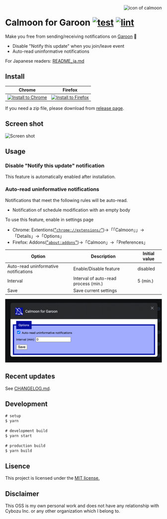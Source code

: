 <img src="src/icons/icon-128.png" alt="icon of calmoon" align="right" />

# Calmoon for Garoon [![test](https://github.com/mshrtsr/browser-extension-calmoon/actions/workflows/test.yml/badge.svg)](https://github.com/mshrtsr/browser-extension-calmoon/actions/workflows/test.yml) [![lint](https://github.com/mshrtsr/browser-extension-calmoon/actions/workflows/lint.yml/badge.svg)](https://github.com/mshrtsr/browser-extension-calmoon/actions/workflows/lint.yml)

Make you free from sending/receiving notifications on [Garoon](https://garoon.cybozu.co.jp/) :shushing_face:

- Disable "Notify this update" when you join/leave event
- Auto-read uninformative notifications

For Japanese readers: [README_ja.md](README_ja.md)

## Install

| Chrome                                                                                                                                                                          | Firefox                                                                                                                    |
| ------------------------------------------------------------------------------------------------------------------------------------------------------------------------------- | -------------------------------------------------------------------------------------------------------------------------- |
| [![Install to Chrome](docs/resources/ChromeWebStore_BadgeWBorder_v2_206x58.png)](https://chrome.google.com/webstore/detail/calmoon-for-garoon/adpfpbogonofdljjmipfpheknmadjdck) | [![Install to Firefox](docs/resources/get-the-addon.png)](https://addons.mozilla.org/ja/firefox/addon/calmoon-for-garoon/) |

If you need a zip file, please download from [release page](https://github.com/mshrtsr/browser-extension-calmoon/releases).

## Screen shot

<img src="docs/screen-shots/en/ss-1280x670.png" alt="Screen shot" width="60%" />

## Usage

### Disable "Notify this update" notification

This feature is automatically enabled after installation.

### Auto-read uninformative notifications

Notifications that meet the following rules will be auto-read.

- Notification of schedule modification with an empty body

To use this feature, enable in settings page

- Chrome: Extentions(["`chrome://extensions/`"](chrome://extensions/))->「「Calmoon」」->「Details」->「Options」
- Firefox: Addons(["`about:addons`"](about:addons))->「Calmoon」->「Preferences」

| Option                                | Description                          | Initial value |
| ------------------------------------- | ------------------------------------ | ------------- |
| Auto-read uninformative notifications | Enable/Disable feature               | disabled      |
| Interval                              | Interval of auto-read process (min.) | 5 (min.)      |
| Save                                  | Save current settings                |               |

![Auto-read uninformative notifications](docs/screen-shots/en/auto-read-uninformative-notifications.png)

## Recent updates

See [CHANGELOG.md](CHANGELOG.md).

<!-- ## Usage -->

## Development

```
# setup
$ yarn

# development build
$ yarn start

# production build
$ yarn build
```

## Lisence

This project is licensed under the [MIT license.](./LICENSE)

## Disclaimer

This OSS is my own personal work and does not have any relationship with Cybozu Inc. or any other organization which I belong to.
